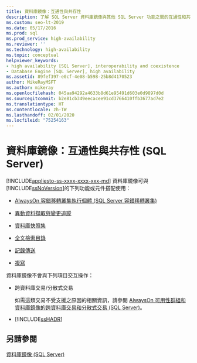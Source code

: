```yaml
---
title: 資料庫鏡像：互通性與共存性
description: 了解 SQL Server 資料庫鏡像與其他 SQL Server 功能之間的互通性和共存性，這些功能包括全文檢索目錄、資料庫快照集、記錄傳送、複寫，以及容錯移轉叢集執行個體。
ms.custom: seo-lt-2019
ms.date: 05/17/2016
ms.prod: sql
ms.prod_service: high-availability
ms.reviewer: ''
ms.technology: high-availability
ms.topic: conceptual
helpviewer_keywords:
- high availability [SQL Server], interoperability and coexistence
- Database Engine [SQL Server], high availability
ms.assetid: 89fef397-e0cf-4e08-b598-25b8d4170523
author: MikeRayMSFT
ms.author: mikeray
ms.openlocfilehash: 045aa94292a4633b8d61e95491d603e0d9897d0d
ms.sourcegitcommit: b2e81cb349eecacee91cd3766410ffb3677ad7e2
ms.translationtype: HT
ms.contentlocale: zh-TW
ms.lasthandoff: 02/01/2020
ms.locfileid: "75254163"
---
```

# <a name="database-mirroring-interoperability-and-coexistence-sql-server"></a>資料庫鏡像：互通性與共存性 (SQL Server)
[!INCLUDE[appliesto-ss-xxxx-xxxx-xxx-md](../../includes/appliesto-ss-xxxx-xxxx-xxx-md.md)]
  資料庫鏡像可與 [!INCLUDE[ssNoVersion](../../includes/ssnoversion-md.md)]的下列功能或元件搭配使用：  
  
-   [AlwaysOn 容錯移轉叢集執行個體 (SQL Server 容錯移轉叢集)](../../database-engine/database-mirroring/database-mirroring-and-sql-server-failover-cluster-instances.md)  
  
-   [異動資料擷取與變更追蹤](../../relational-databases/track-changes/change-data-capture-and-other-sql-server-features.md)  
  
-   [資料庫快照集](../../database-engine/database-mirroring/database-mirroring-and-database-snapshots-sql-server.md)  
  
-   [全文檢索目錄](../../database-engine/database-mirroring/database-mirroring-and-full-text-catalogs-sql-server.md)  
  
-   [記錄傳送](../../database-engine/database-mirroring/database-mirroring-and-log-shipping-sql-server.md)  
  
-   [複寫](../../database-engine/database-mirroring/database-mirroring-and-replication-sql-server.md)  
  
 資料庫鏡像不會與下列項目交互操作：  
  
-   跨資料庫交易/分散式交易  
  
     如需這類交易不受支援之原因的相關資訊，請參閱 [AlwaysOn 可用性群組和資料庫鏡像的跨資料庫交易和分散式交易 &#40;SQL Server&#41;](../../database-engine/availability-groups/windows/transactions-always-on-availability-and-database-mirroring.md)。  
  
-   [!INCLUDE[ssHADR](../../includes/sshadr-md.md)]  
  
## <a name="see-also"></a>另請參閱  
 [資料庫鏡像 &#40;SQL Server&#41;](../../database-engine/database-mirroring/database-mirroring-sql-server.md)  
  
  
